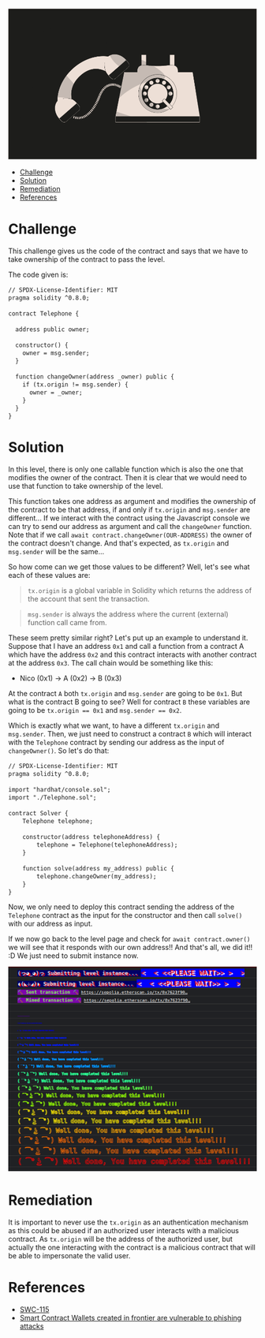 ![Telephone](/assets/img/BigLevel4.svg)

- [Challenge](#challenge)
- [Solution](#solution)
- [Remediation](#remediation)
- [References](#references)
   
# Challenge

This challenge gives us the code of the contract and says that we have to take ownership of the contract to pass the level.

The code given is:

```solidity
// SPDX-License-Identifier: MIT
pragma solidity ^0.8.0;

contract Telephone {

  address public owner;

  constructor() {
    owner = msg.sender;
  }

  function changeOwner(address _owner) public {
    if (tx.origin != msg.sender) {
      owner = _owner;
    }
  }
}
```

# Solution

In this level, there is only one callable function which is also the one that modifies the owner of the contract. Then it is clear that we would need to use that function to take ownership of the level.

This function takes one address as argument and modifies the ownership of the contract to be that address, if and only if `tx.origin` and `msg.sender` are different... If we interact with the contract using the Javascript console we can try to send our address as argument and call the `changeOwner` function. Note that if we call `await contract.changeOwner(OUR-ADDRESS)` the owner of the contract doesn't change. And that's expected, as `tx.origin` and `msg.sender` will be the same...

So how come can we get those values to be different? Well, let's see what each of these values are:

> `tx.origin` is a global variable in Solidity which returns the address of the account that sent the transaction.

> `msg.sender` is always the address where the current (external) function call came from.

These seem pretty similar right? Let's put up an example to understand it. Suppose that I have an address `0x1` and call a function from a contract A which have the address `0x2` and this contract interacts with another contract at the address `0x3`. The call chain would be something like this:
- Nico (0x1) -> A (0x2) -> B (0x3)

At the contract `A` both `tx.origin` and `msg.sender` are going to be `0x1`. But what is the contract B going to see? Well for contract `B` these variables are going to be `tx.origin == 0x1` and `msg.sender == 0x2`.

Which is exactly what we want, to have a different `tx.origin` and `msg.sender`. Then, we just need to construct a contract `B` which will interact with the `Telephone` contract by sending our address as the input of `changeOwner()`. So let's do that:

```solidity
// SPDX-License-Identifier: MIT
pragma solidity ^0.8.0;

import "hardhat/console.sol";
import "./Telephone.sol";

contract Solver {
    Telephone telephone;

    constructor(address telephoneAddress) {
        telephone = Telephone(telephoneAddress);
    }

    function solve(address my_address) public {
        telephone.changeOwner(my_address);
    }
}
```

Now, we only need to deploy this contract sending the address of the `Telephone` contract as the input for the constructor and then call `solve()` with our address as input.

If we now go back to the level page and check for `await contract.owner()` we will see that it responds with our own address!! And that's all, we did it!! :D We just need to submit instance now.

![Well done](/assets/img/ethernaut_solved.png)

# Remediation

It is important to never use the `tx.origin` as an authentication mechanism as this could be abused if an authorized user interacts with a malicious contract. As `tx.origin` will be the address of the authorized user, but actually the one interacting with the contract is a malicious contract that will be able to impersonate the valid user.

# References

- [SWC-115](https://swcregistry.io/docs/SWC-115)
- [Smart Contract Wallets created in frontier are vulnerable to phishing attacks](https://blog.ethereum.org/2016/06/24/security-alert-smart-contract-wallets-created-in-frontier-are-vulnerable-to-phishing-attacks)
